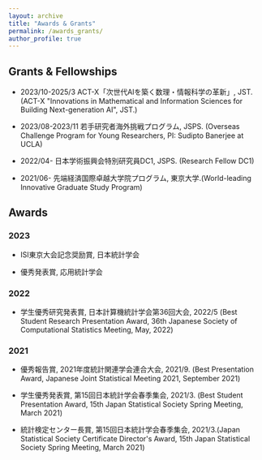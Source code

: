 ```yaml
---
layout: archive
title: "Awards & Grants"
permalink: /awards_grants/
author_profile: true
---
```


## Grants & Fellowships

- 2023/10-2025/3  ACT-X「次世代AIを築く数理・情報科学の革新」,  JST. (ACT-X "Innovations in Mathematical and Information Sciences for Building Next-generation AI", JST.)

- 2023/08-2023/11 若手研究者海外挑戦プログラム,  JSPS. (Overseas Challenge Program for Young Researchers, PI: Sudipto Banerjee at UCLA)

- 2022/04- 日本学術振興会特別研究員DC1,  JSPS. (Research Fellow DC1)

- 2021/06- 先端経済国際卓越大学院プログラム, 東京大学.(World-leading Innovative Graduate Study Program)
  

## Awards

### 2023

- ISI東京大会記念奨励賞, 日本統計学会
  
- 優秀発表賞, 応用統計学会

### 2022

- 学生優秀研究発表賞, 日本計算機統計学会第36回大会, 2022/5 (Best Student Research Presentation Award, 36th Japanese Society of Computational Statistics Meeting, May, 2022)

### 2021

- 優秀報告賞​, 2021年度統計関連学会連合大会, 2021/9. (Best Presentation Award, Japanese Joint Statistical Meeting 2021, September 2021)

- 学生優秀発表賞, 第15回日本統計学会春季集会, 2021/3. (Best Student Presentation Award, 15th Japan Statistical Society Spring Meeting, March 2021)

- 統計検定センター長賞, 第15回日本統計学会春季集会, 2021/3.(Japan Statistical Society Certificate Director's Award, 15th Japan Statistical Society Spring Meeting, March 2021)

